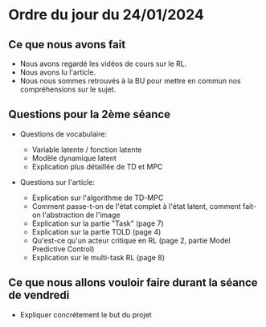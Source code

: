 # Ordre du jour du 24/01/2024

## Ce que nous avons fait
- Nous avons regardé les vidéos de cours sur le RL.
- Nous avons lu l'article.
- Nous nous sommes retrouvés à la BU pour mettre en commun nos compréhensions sur le sujet.

## Questions pour la 2ème séance
- Questions de vocabulaire:
    - Variable latente / fonction latente
    - Modèle dynamique latent
    - Explication plus détaillée de TD et MPC

- Questions sur l'article:
    - Explication sur l'algorithme de TD-MPC
    - Comment passe-t-on de l'état complet à l'état latent, comment fait-on l'abstraction de l'image
    - Explication sur la partie "Task" (page 7)
    - Explication sur la partie TOLD (page 4)
    - Qu'est-ce qu'un acteur critique en RL (page 2, partie Model Predictive Control)
    - Explication sur le multi-task RL (page 8)

## Ce que nous allons vouloir faire durant la séance de vendredi
- Expliquer concrétement le but du projet
